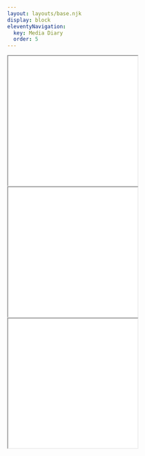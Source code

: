 ```yaml
---
layout: layouts/base.njk
display: block
eleventyNavigation:
  key: Media Diary
  order: 5
---
```



<div>
    <iframe
        frameborder="1"
        width="300"
        height="300"
        src="/public/img/bryce-canyon.png">
    </iframe>
</div>

<div>
    <iframe
        frameborder="1"
        width="300"
        height="300"
        src="/public/img/capitol-reef.png">
    </iframe>
</div>

<div>
    <iframe
        frameborder="1"
        width="300"
        height="300"
        src="/public/img/central-park-spring.png">
    </iframe>
</div>

